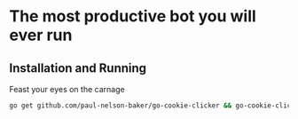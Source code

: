# The most productive bot you will ever run

## Installation and Running

Feast your eyes on the carnage 

```bash
go get github.com/paul-nelson-baker/go-cookie-clicker && go-cookie-clicker
```
